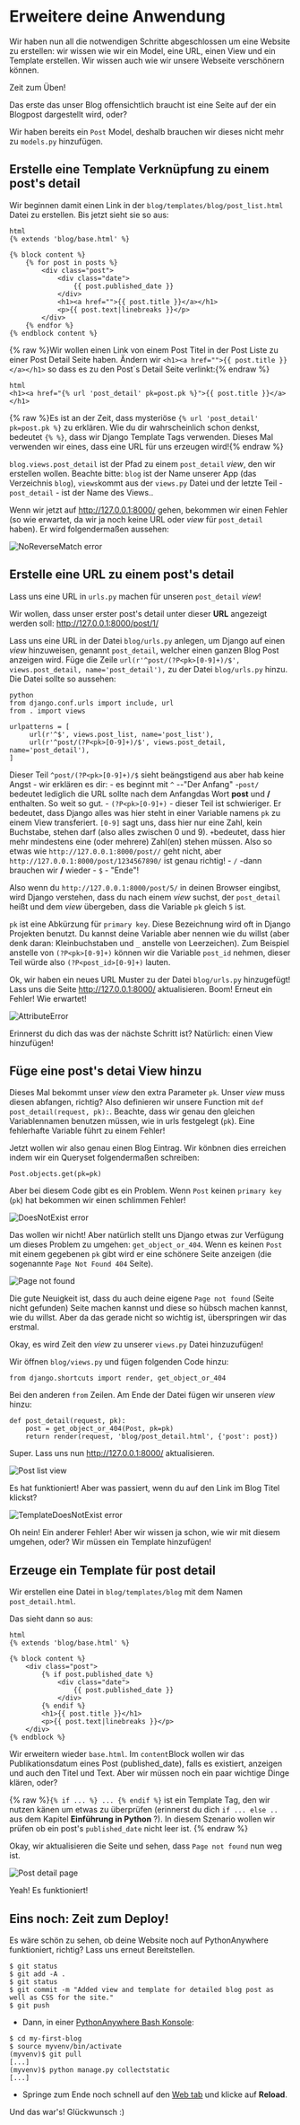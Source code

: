 # Erweitere deine Anwendung

Wir haben nun all die notwendigen Schritte abgeschlossen um eine Website zu erstellen: wir wissen wie wir ein Model, eine URL, einen View und ein Template erstellen. Wir wissen auch wie wir unsere Webseite verschönern können. 

Zeit zum Üben!

Das erste das unser Blog offensichtlich braucht ist eine Seite auf der ein Blogpost dargestellt wird, oder?

Wir haben bereits ein `Post` Model, deshalb brauchen wir dieses nicht mehr zu `models.py` hinzufügen.

## Erstelle eine Template Verknüpfung zu einem post's detail

Wir beginnen damit einen Link in der `blog/templates/blog/post_list.html` Datei zu erstellen. Bis jetzt sieht sie so aus:

    html
    {% extends 'blog/base.html' %}
    
    {% block content %}
        {% for post in posts %}
            <div class="post">
                <div class="date">
                    {{ post.published_date }}
                </div>
                <h1><a href="">{{ post.title }}</a></h1>
                <p>{{ post.text|linebreaks }}</p>
            </div>
        {% endfor %}
    {% endblock content %}
    
    

{% raw %}Wir wollen einen Link von einem Post Titel in der Post Liste zu einer Post Detail Seite haben. Ändern wir `<h1><a href="">{{ post.title }}</a></h1>` so dass es zu den Post`s Detail Seite verlinkt:{% endraw %}

    html 
    <h1><a href="{% url 'post_detail' pk=post.pk %}">{{ post.title }}</a></h1>
    

{% raw %}Es ist an der Zeit, dass mysteriöse `{% url 'post_detail' pk=post.pk %}` zu erklären. Wie du dir wahrscheinlich schon denkst, bedeutet `{% %}`, dass wir Django Template Tags verwenden. Dieses Mal verwenden wir eines, dass eine URL für uns erzeugen wird!{% endraw %}

`blog.views.post_detail` ist der Pfad zu einem `post_detail` *view*, den wir erstellen wollen. Beachte bitte: `blog` ist der Name unserer App (das Verzeichnis `blog`), `views`kommt aus der `views.py` Datei und der letzte Teil - `post_detail` - ist der Name des Views..

Wenn wir jetzt auf http://127.0.0.1:8000/ gehen, bekommen wir einen Fehler (so wie erwartet, da wir ja noch keine URL oder *view* für `post_detail` haben). Er wird folgendermaßen aussehen:

![NoReverseMatch error][1]

 [1]: images/no_reverse_match2.png

## Erstelle eine URL zu einem post's detail

Lass uns eine URL in `urls.py` machen für unseren `post_detail` *view*!

Wir wollen, dass unser erster post's detail unter dieser **URL** angezeigt werden soll: http://127.0.0.1:8000/post/1/

Lass uns eine URL in der Datei `blog/urls.py` anlegen, um Django auf einen *view* hinzuweisen, genannt `post_detail`, welcher einen ganzen Blog Post anzeigen wird. Füge die Zeile `url(r'^post/(?P<pk>[0-9]+)/$', views.post_detail, name='post_detail'),` zu der Datei `blog/urls.py` hinzu. Die Datei sollte so aussehen:

    python 
    from django.conf.urls import include, url 
    from . import views 
    
    urlpatterns = [
         url(r'^$', views.post_list, name='post_list'),
         url(r'^post/(?P<pk>[0-9]+)/$', views.post_detail, name='post_detail'), 
    ]
    

Dieser Teil `^post/(?P<pk>[0-9]+)/$` sieht beängstigend aus aber hab keine Angst - wir erklären es dir: - es beginnt mit `^` --"Der Anfang" -`post/` bedeutet lediglich die URL sollte nach dem Anfangdas Wort **post** und **/** enthalten. So weit so gut. - `(?P<pk>[0-9]+)` - dieser Teil ist schwieriger. Er bedeutet, dass Django alles was hier steht in einer Variable namens `pk` zu einem View transferiert. `[0-9]` sagt uns, dass hier nur eine Zahl, kein Buchstabe, stehen darf (also alles zwischen 0 und 9). `+`bedeutet, dass hier mehr mindestens eine (oder mehrere) Zahl(en) stehen müssen. Also so etwas wie `http://127.0.0.1:8000/post//` geht nicht, aber `http://127.0.0.1:8000/post/1234567890/` ist genau richtig! - `/` -dann brauchen wir **/** wieder - `$` - "Ende"!

Also wenn du `http://127.0.0.1:8000/post/5/` in deinen Browser eingibst, wird Django verstehen, dass du nach einem *view* suchst, der `post_detail` heißt und dem *view* übergeben, dass die Variable `pk` gleich `5` ist.

`pk` ist eine Abkürzung für `primary key`. Diese Bezeichnung wird oft in Django Projekten benutzt. Du kannst deine Variable aber nennen wie du willst (aber denk daran: Kleinbuchstaben und `_` anstelle von Leerzeichen). Zum Beispiel anstelle von `(?P<pk>[0-9]+)` können wir die Variable `post_id` nehmen, dieser Teil würde also `(?P<post_id>[0-9]+)` lauten.

Ok, wir haben ein neues URL Muster zu der Datei `blog/urls.py` hinzugefügt! Lass uns die Seite http://127.0.0.1:8000/ aktualisieren. Boom! Erneut ein Fehler! Wie erwartet!

![AttributeError][2]

 [2]: images/attribute_error2.png

Erinnerst du dich das was der nächste Schritt ist? Natürlich: einen View hinzufügen!

## Füge eine post's detai View hinzu

Dieses Mal bekommt unser *view* den extra Parameter `pk`. Unser *view* muss diesen abfangen, richtig? Also definieren wir unsere Function mit `def post_detail(request, pk):`. Beachte, dass wir genau den gleichen Variablennamen benutzen müssen, wie in urls festgelegt (`pk`). Eine fehlerhafte Variable führt zu einem Fehler!

Jetzt wollen wir also genau einen Blog Eintrag. Wir könbnen dies erreichen indem wir ein Queryset folgendermaßen schreiben:

    Post.objects.get(pk=pk)
    

Aber bei diesem Code gibt es ein Problem. Wenn `Post` keinen `primary key` (`pk`) hat bekommen wir einen schlimmen Fehler!

![DoesNotExist error][3]

 [3]: images/does_not_exist2.png

Das wollen wir nicht! Aber natürlich stellt uns Django etwas zur Verfügung um dieses Problem zu umgehen: `get_object_or_404`. Wenn es keinen `Post` mit einem gegebenen `pk` gibt wird er eine schönere Seite anzeigen (die sogenannte `Page Not Found 404` Seite).

![Page not found][4]

 [4]: images/404_2.png

Die gute Neuigkeit ist, dass du auch deine eigene `Page not found` (Seite nicht gefunden) Seite machen kannst und diese so hübsch machen kannst, wie du willst. Aber da das gerade nicht so wichtig ist, überspringen wir das erstmal.

Okay, es wird Zeit den *view* zu unserer `views.py` Datei hinzuzufügen!

Wir öffnen `blog/views.py` und fügen folgenden Code hinzu:

    from django.shortcuts import render, get_object_or_404
    

Bei den anderen `from` Zeilen. Am Ende der Datei fügen wir unseren *view* hinzu:

    def post_detail(request, pk):
        post = get_object_or_404(Post, pk=pk)
        return render(request, 'blog/post_detail.html', {'post': post})
    

Super. Lass uns nun http://127.0.0.1:8000/ aktualisieren.

![Post list view][5]

 [5]: images/post_list2.png

Es hat funktioniert! Aber was passiert, wenn du auf den Link im Blog Titel klickst?

![TemplateDoesNotExist error][6]

 [6]: images/template_does_not_exist2.png

Oh nein! Ein anderer Fehler! Aber wir wissen ja schon, wie wir mit diesem umgehen, oder? Wir müssen ein Template hinzufügen!

## Erzeuge ein Template für post detail

Wir erstellen eine Datei in `blog/templates/blog` mit dem Namen `post_detail.html`.

Das sieht dann so aus:

    html
    {% extends 'blog/base.html' %}
    
    {% block content %}
        <div class="post">
            {% if post.published_date %}
                <div class="date">
                    {{ post.published_date }}
                </div>
            {% endif %}
            <h1>{{ post.title }}</h1>
            <p>{{ post.text|linebreaks }}</p>
        </div>
    {% endblock %}
    

Wir erweitern wieder `base.html`. Im `content`Block wollen wir das Publikationsdatum eines Post (published_date), falls es existiert, anzeigen und auch den Titel und Text. Aber wir müssen noch ein paar wichtige Dinge klären, oder?

{% raw %}`{% if ... %} ... {% endif %}` ist ein Template Tag, den wir nutzen känen um etwas zu überprüfen (erinnerst du dich `if ... else ..` aus dem Kapitel **Einführung in Python** ?). In diesem Szenario wollen wir prüfen ob ein post's `published_date` nicht leer ist. {% endraw %}

Okay, wir aktualisieren die Seite und sehen, dass `Page not found` nun weg ist.

![Post detail page][7]

 [7]: images/post_detail2.png

Yeah! Es funktioniert!

## Eins noch: Zeit zum Deploy!

Es wäre schön zu sehen, ob deine Website noch auf PythonAnywhere funktioniert, richtig? Lass uns erneut Bereitstellen.

    $ git status 
    $ git add -A . 
    $ git status 
    $ git commit -m "Added view and template for detailed blog post as well as CSS for the site." 
    $ git push
    

*   Dann, in einer [PythonAnywhere Bash Konsole][8]:

 [8]: https://www.pythonanywhere.com/consoles/

    $ cd my-first-blog 
    $ source myvenv/bin/activate 
    (myvenv)$ git pull 
    [...] 
    (myvenv)$ python manage.py collectstatic 
    [...]
    

*   Springe zum Ende noch schnell auf den [Web tab][9] und klicke auf **Reload**.

 [9]: https://www.pythonanywhere.com/web_app_setup/

Und das war's! Glückwunsch :)